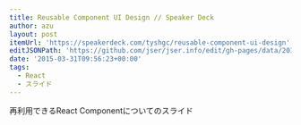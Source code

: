 ```yaml
---
title: Reusable Component UI Design // Speaker Deck
author: azu
layout: post
itemUrl: 'https://speakerdeck.com/tyshgc/reusable-component-ui-design'
editJSONPath: 'https://github.com/jser/jser.info/edit/gh-pages/data/2015/03/index.json'
date: '2015-03-31T09:56:23+00:00'
tags:
  - React
  - スライド
---
```

再利用できるReact Componentについてのスライド

